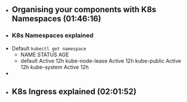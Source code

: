 - ## Organising your components with K8s Namespaces (01:46:16)
- ### K8s Namespaces explained
- Default `kubectl get namespace`
	- NAME              STATUS     AGE
	- default           Active     12h
	  kube-node-lease   Active     12h
	  kube-public       Active     12h
	  kube-system       Active     12h
-
- ## K8s Ingress explained (02:01:52)